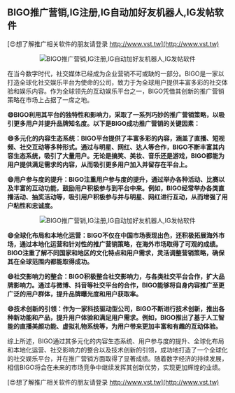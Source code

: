 ## **BIGO推广营销,IG注册,IG自动加好友机器人,IG发帖软件**

[😍想了解推广相关软件的朋友请登录 http://www.vst.tw](http://www.vst.tw)

 <center><img src="https://vst.tw/MP4/tuiguang/png/5.png" alt="BIGO推广营销,IG注册,IG自动加好友机器人,IG发帖软件"></center>

在当今数字时代，社交媒体已经成为企业营销不可或缺的一部分。BIGO是一家以打造全球化社交娱乐平台为使命的公司，致力于为全球用户提供丰富多彩的社交体验和娱乐内容。作为全球领先的互动娱乐平台之一，BIGO凭借其创新的推广营销策略在市场上占据了一席之地。

**😄BIGO利用其平台的独特性和影响力，采取了一系列巧妙的推广营销策略，以吸引更多用户并提升品牌知名度。以下是BIGO成功推广营销的关键因素：**

**😄多元化的内容生态系统：BIGO平台提供了丰富多彩的内容，涵盖了直播、短视频、社交互动等多种形式。通过与明星、网红、达人等合作，BIGO不断丰富其内容生态系统，吸引了大量用户。无论是搞笑、美妆、音乐还是游戏，BIGO都能为用户提供满足需求的内容，从而吸引更多用户加入并留存在平台上。**

**😄用户参与度的提升：BIGO注重用户参与度的提升，通过举办各种活动、比赛以及丰富的互动功能，鼓励用户积极参与到平台中来。例如，BIGO经常举办各类直播活动、抽奖活动等，吸引用户积极参与并与明星、网红进行互动，从而增强了用户粘性和忠诚度。**

 <center><img src="https://vst.tw/MP4/tuiguang/png/6.png" alt="BIGO推广营销,IG注册,IG自动加好友机器人,IG发帖软件"></center>

**😄全球化布局和本地化运营：BIGO不仅在中国市场表现出色，还积极拓展海外市场，通过本地化运营和针对性的推广营销策略，在海外市场取得了可观的成绩。BIGO注重了解不同国家和地区的文化特点和用户需求，灵活调整营销策略，确保其在全球范围内都能取得成功。**

**😄社交影响力的整合：BIGO积极整合社交影响力，与各类社交平台合作，扩大品牌影响力。通过与微博、抖音等社交平台的合作，BIGO能够将自身内容推广至更广泛的用户群体，提升品牌曝光度和用户获取率。**

**😄技术创新的引领：作为一家科技驱动型公司，BIGO不断进行技术创新，推出各种新功能和产品，提升用户体验和满足用户需求。例如，BIGO推出了基于人工智能的直播美颜功能、虚拟礼物系统等，为用户带来更加丰富和有趣的互动体验。**

综上所述，BIGO通过其多元化的内容生态系统、用户参与度的提升、全球化布局和本地化运营、社交影响力的整合以及技术创新的引领，成功地打造了一个全球化的社交娱乐平台，并在推广营销方面取得了显著成绩。随着数字经济的持续发展，相信BIGO将会在未来的市场竞争中继续发挥其创新优势，实现更加辉煌的业绩。

[😍想了解推广相关软件的朋友请登录 http://www.vst.tw](http://www.vst.tw)



